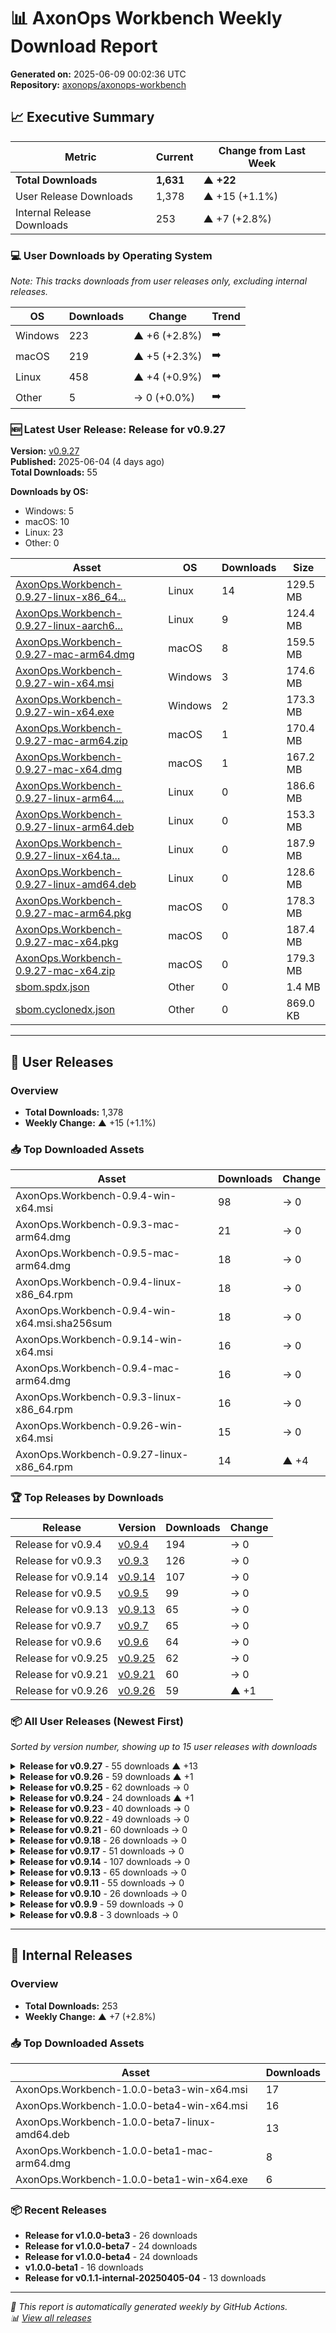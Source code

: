 # 📊 AxonOps Workbench Weekly Download Report

**Generated on:** 2025-06-09 00:02:36 UTC  
**Repository:** [axonops/axonops-workbench](https://github.com/axonops/axonops-workbench)

## 📈 Executive Summary

| Metric | Current | Change from Last Week |
|--------|---------|----------------------|
| **Total Downloads** | **1,631** | **▲ +22** |
| User Release Downloads | 1,378 | ▲ +15 (+1.1%) |
| Internal Release Downloads | 253 | ▲ +7 (+2.8%) |

### 💻 User Downloads by Operating System

_Note: This tracks downloads from user releases only, excluding internal releases._

| OS | Downloads | Change | Trend |
|----|-----------|--------|-------|
| Windows | 223 | ▲ +6 (+2.8%) | ➡️ |
| macOS | 219 | ▲ +5 (+2.3%) | ➡️ |
| Linux | 458 | ▲ +4 (+0.9%) | ➡️ |
| Other | 5 | → 0 (+0.0%) | ➡️ |

### 🆕 Latest User Release: Release for v0.9.27

**Version:** [v0.9.27](https://github.com/axonops/axonops-workbench/releases/tag/v0.9.27)  
**Published:** 2025-06-04 (4 days ago)  
**Total Downloads:** 55

**Downloads by OS:**
- Windows: 5
- macOS: 10
- Linux: 23
- Other: 0

| Asset | OS | Downloads | Size |
|-------|----|-----------|------|
| [AxonOps.Workbench-0.9.27-linux-x86_64...](https://github.com/axonops/axonops-workbench/releases/download/v0.9.27/AxonOps.Workbench-0.9.27-linux-x86_64.rpm) | Linux | 14 | 129.5 MB |
| [AxonOps.Workbench-0.9.27-linux-aarch6...](https://github.com/axonops/axonops-workbench/releases/download/v0.9.27/AxonOps.Workbench-0.9.27-linux-aarch64.rpm) | Linux | 9 | 124.4 MB |
| [AxonOps.Workbench-0.9.27-mac-arm64.dmg](https://github.com/axonops/axonops-workbench/releases/download/v0.9.27/AxonOps.Workbench-0.9.27-mac-arm64.dmg) | macOS | 8 | 159.5 MB |
| [AxonOps.Workbench-0.9.27-win-x64.msi](https://github.com/axonops/axonops-workbench/releases/download/v0.9.27/AxonOps.Workbench-0.9.27-win-x64.msi) | Windows | 3 | 174.6 MB |
| [AxonOps.Workbench-0.9.27-win-x64.exe](https://github.com/axonops/axonops-workbench/releases/download/v0.9.27/AxonOps.Workbench-0.9.27-win-x64.exe) | Windows | 2 | 173.3 MB |
| [AxonOps.Workbench-0.9.27-mac-arm64.zip](https://github.com/axonops/axonops-workbench/releases/download/v0.9.27/AxonOps.Workbench-0.9.27-mac-arm64.zip) | macOS | 1 | 170.4 MB |
| [AxonOps.Workbench-0.9.27-mac-x64.dmg](https://github.com/axonops/axonops-workbench/releases/download/v0.9.27/AxonOps.Workbench-0.9.27-mac-x64.dmg) | macOS | 1 | 167.2 MB |
| [AxonOps.Workbench-0.9.27-linux-arm64....](https://github.com/axonops/axonops-workbench/releases/download/v0.9.27/AxonOps.Workbench-0.9.27-linux-arm64.tar.gz) | Linux | 0 | 186.6 MB |
| [AxonOps.Workbench-0.9.27-linux-arm64.deb](https://github.com/axonops/axonops-workbench/releases/download/v0.9.27/AxonOps.Workbench-0.9.27-linux-arm64.deb) | Linux | 0 | 153.3 MB |
| [AxonOps.Workbench-0.9.27-linux-x64.ta...](https://github.com/axonops/axonops-workbench/releases/download/v0.9.27/AxonOps.Workbench-0.9.27-linux-x64.tar.gz) | Linux | 0 | 187.9 MB |
| [AxonOps.Workbench-0.9.27-linux-amd64.deb](https://github.com/axonops/axonops-workbench/releases/download/v0.9.27/AxonOps.Workbench-0.9.27-linux-amd64.deb) | Linux | 0 | 128.6 MB |
| [AxonOps.Workbench-0.9.27-mac-arm64.pkg](https://github.com/axonops/axonops-workbench/releases/download/v0.9.27/AxonOps.Workbench-0.9.27-mac-arm64.pkg) | macOS | 0 | 178.3 MB |
| [AxonOps.Workbench-0.9.27-mac-x64.pkg](https://github.com/axonops/axonops-workbench/releases/download/v0.9.27/AxonOps.Workbench-0.9.27-mac-x64.pkg) | macOS | 0 | 187.4 MB |
| [AxonOps.Workbench-0.9.27-mac-x64.zip](https://github.com/axonops/axonops-workbench/releases/download/v0.9.27/AxonOps.Workbench-0.9.27-mac-x64.zip) | macOS | 0 | 179.3 MB |
| [sbom.spdx.json](https://github.com/axonops/axonops-workbench/releases/download/v0.9.27/sbom.spdx.json) | Other | 0 | 1.4 MB |
| [sbom.cyclonedx.json](https://github.com/axonops/axonops-workbench/releases/download/v0.9.27/sbom.cyclonedx.json) | Other | 0 | 869.0 KB |

---

## 🚀 User Releases

### Overview
- **Total Downloads:** 1,378
- **Weekly Change:** ▲ +15 (+1.1%)

### 📥 Top Downloaded Assets

| Asset | Downloads | Change |
|-------|-----------|--------|
| AxonOps.Workbench-0.9.4-win-x64.msi | 98 | → 0 |
| AxonOps.Workbench-0.9.3-mac-arm64.dmg | 21 | → 0 |
| AxonOps.Workbench-0.9.5-mac-arm64.dmg | 18 | → 0 |
| AxonOps.Workbench-0.9.4-linux-x86_64.rpm | 18 | → 0 |
| AxonOps.Workbench-0.9.4-win-x64.msi.sha256sum | 18 | → 0 |
| AxonOps.Workbench-0.9.14-win-x64.msi | 16 | → 0 |
| AxonOps.Workbench-0.9.4-mac-arm64.dmg | 16 | → 0 |
| AxonOps.Workbench-0.9.3-linux-x86_64.rpm | 16 | → 0 |
| AxonOps.Workbench-0.9.26-win-x64.msi | 15 | → 0 |
| AxonOps.Workbench-0.9.27-linux-x86_64.rpm | 14 | ▲ +4 |

### 🏆 Top Releases by Downloads

| Release | Version | Downloads | Change |
|---------|---------|-----------|--------|
| Release for v0.9.4 | [v0.9.4](https://github.com/axonops/axonops-workbench/releases/tag/v0.9.4) | 194 | → 0 |
| Release for v0.9.3 | [v0.9.3](https://github.com/axonops/axonops-workbench/releases/tag/v0.9.3) | 126 | → 0 |
| Release for v0.9.14 | [v0.9.14](https://github.com/axonops/axonops-workbench/releases/tag/v0.9.14) | 107 | → 0 |
| Release for v0.9.5 | [v0.9.5](https://github.com/axonops/axonops-workbench/releases/tag/v0.9.5) | 99 | → 0 |
| Release for v0.9.13 | [v0.9.13](https://github.com/axonops/axonops-workbench/releases/tag/v0.9.13) | 65 | → 0 |
| Release for v0.9.7 | [v0.9.7](https://github.com/axonops/axonops-workbench/releases/tag/v0.9.7) | 65 | → 0 |
| Release for v0.9.6 | [v0.9.6](https://github.com/axonops/axonops-workbench/releases/tag/v0.9.6) | 64 | → 0 |
| Release for v0.9.25 | [v0.9.25](https://github.com/axonops/axonops-workbench/releases/tag/v0.9.25) | 62 | → 0 |
| Release for v0.9.21 | [v0.9.21](https://github.com/axonops/axonops-workbench/releases/tag/v0.9.21) | 60 | → 0 |
| Release for v0.9.26 | [v0.9.26](https://github.com/axonops/axonops-workbench/releases/tag/v0.9.26) | 59 | ▲ +1 |

### 📦 All User Releases (Newest First)

_Sorted by version number, showing up to 15 user releases with downloads_

<details>
<summary><strong>Release for v0.9.27</strong> - 55 downloads ▲ +13</summary>

- **Version:** [v0.9.27](https://github.com/axonops/axonops-workbench/releases/tag/v0.9.27)
- **Published:** 2025-06-04
- **Total Downloads:** 55

| Asset | Downloads | Size | Link |
|-------|-----------|------|------|
| AxonOps.Workbench-0.9.27-linux-x86_64... | 14 | 129.5 MB | [⬇](https://github.com/axonops/axonops-workbench/releases/download/v0.9.27/AxonOps.Workbench-0.9.27-linux-x86_64.rpm) |
| AxonOps.Workbench-0.9.27-linux-aarch6... | 9 | 124.4 MB | [⬇](https://github.com/axonops/axonops-workbench/releases/download/v0.9.27/AxonOps.Workbench-0.9.27-linux-aarch64.rpm) |
| AxonOps.Workbench-0.9.27-mac-arm64.dmg | 8 | 159.5 MB | [⬇](https://github.com/axonops/axonops-workbench/releases/download/v0.9.27/AxonOps.Workbench-0.9.27-mac-arm64.dmg) |
| AxonOps.Workbench-0.9.27-win-x64.msi | 3 | 174.6 MB | [⬇](https://github.com/axonops/axonops-workbench/releases/download/v0.9.27/AxonOps.Workbench-0.9.27-win-x64.msi) |
| AxonOps.Workbench-0.9.27-win-x64.exe | 2 | 173.3 MB | [⬇](https://github.com/axonops/axonops-workbench/releases/download/v0.9.27/AxonOps.Workbench-0.9.27-win-x64.exe) |

</details>

<details>
<summary><strong>Release for v0.9.26</strong> - 59 downloads ▲ +1</summary>

- **Version:** [v0.9.26](https://github.com/axonops/axonops-workbench/releases/tag/v0.9.26)
- **Published:** 2025-06-02
- **Total Downloads:** 59

| Asset | Downloads | Size | Link |
|-------|-----------|------|------|
| AxonOps.Workbench-0.9.26-win-x64.msi | 15 | 174.5 MB | [⬇](https://github.com/axonops/axonops-workbench/releases/download/v0.9.26/AxonOps.Workbench-0.9.26-win-x64.msi) |
| AxonOps.Workbench-0.9.26-linux-x86_64... | 12 | 129.5 MB | [⬇](https://github.com/axonops/axonops-workbench/releases/download/v0.9.26/AxonOps.Workbench-0.9.26-linux-x86_64.rpm) |
| AxonOps.Workbench-0.9.26-linux-aarch6... | 11 | 124.4 MB | [⬇](https://github.com/axonops/axonops-workbench/releases/download/v0.9.26/AxonOps.Workbench-0.9.26-linux-aarch64.rpm) |
| AxonOps.Workbench-0.9.26-win-x64.msi.... | 2 | 103.0 B | [⬇](https://github.com/axonops/axonops-workbench/releases/download/v0.9.26/AxonOps.Workbench-0.9.26-win-x64.msi.sha256sum) |
| AxonOps.Workbench-0.9.26-mac-arm64.zi... | 2 | 105.0 B | [⬇](https://github.com/axonops/axonops-workbench/releases/download/v0.9.26/AxonOps.Workbench-0.9.26-mac-arm64.zip.sha256sum) |

</details>

<details>
<summary><strong>Release for v0.9.25</strong> - 62 downloads → 0</summary>

- **Version:** [v0.9.25](https://github.com/axonops/axonops-workbench/releases/tag/v0.9.25)
- **Published:** 2025-05-21
- **Total Downloads:** 62

| Asset | Downloads | Size | Link |
|-------|-----------|------|------|
| AxonOps.Workbench-0.9.25-linux-x86_64... | 13 | 129.5 MB | [⬇](https://github.com/axonops/axonops-workbench/releases/download/v0.9.25/AxonOps.Workbench-0.9.25-linux-x86_64.rpm) |
| AxonOps.Workbench-0.9.25-mac-arm64.dmg | 12 | 159.2 MB | [⬇](https://github.com/axonops/axonops-workbench/releases/download/v0.9.25/AxonOps.Workbench-0.9.25-mac-arm64.dmg) |
| AxonOps.Workbench-0.9.25-linux-aarch6... | 10 | 124.4 MB | [⬇](https://github.com/axonops/axonops-workbench/releases/download/v0.9.25/AxonOps.Workbench-0.9.25-linux-aarch64.rpm) |
| AxonOps.Workbench-0.9.25-win-x64.msi | 5 | 174.5 MB | [⬇](https://github.com/axonops/axonops-workbench/releases/download/v0.9.25/AxonOps.Workbench-0.9.25-win-x64.msi) |
| AxonOps.Workbench-0.9.25-mac-arm64.zip | 4 | 170.3 MB | [⬇](https://github.com/axonops/axonops-workbench/releases/download/v0.9.25/AxonOps.Workbench-0.9.25-mac-arm64.zip) |

</details>

<details>
<summary><strong>Release for v0.9.24</strong> - 24 downloads ▲ +1</summary>

- **Version:** [v0.9.24](https://github.com/axonops/axonops-workbench/releases/tag/v0.9.24)
- **Published:** 2025-05-21
- **Total Downloads:** 24

| Asset | Downloads | Size | Link |
|-------|-----------|------|------|
| AxonOps.Workbench-0.9.24-linux-aarch6... | 11 | 124.4 MB | [⬇](https://github.com/axonops/axonops-workbench/releases/download/v0.9.24/AxonOps.Workbench-0.9.24-linux-aarch64.rpm) |
| AxonOps.Workbench-0.9.24-linux-x86_64... | 9 | 129.5 MB | [⬇](https://github.com/axonops/axonops-workbench/releases/download/v0.9.24/AxonOps.Workbench-0.9.24-linux-x86_64.rpm) |
| AxonOps.Workbench-0.9.24-win-x64.msi.... | 1 | 103.0 B | [⬇](https://github.com/axonops/axonops-workbench/releases/download/v0.9.24/AxonOps.Workbench-0.9.24-win-x64.msi.sha256sum) |
| AxonOps.Workbench-0.9.24-win-x64.exe | 1 | 173.2 MB | [⬇](https://github.com/axonops/axonops-workbench/releases/download/v0.9.24/AxonOps.Workbench-0.9.24-win-x64.exe) |
| AxonOps.Workbench-0.9.24-mac-arm64.zi... | 1 | 105.0 B | [⬇](https://github.com/axonops/axonops-workbench/releases/download/v0.9.24/AxonOps.Workbench-0.9.24-mac-arm64.zip.sha256sum) |

</details>

<details>
<summary><strong>Release for v0.9.23</strong> - 40 downloads → 0</summary>

- **Version:** [v0.9.23](https://github.com/axonops/axonops-workbench/releases/tag/v0.9.23)
- **Published:** 2025-05-19
- **Total Downloads:** 40

| Asset | Downloads | Size | Link |
|-------|-----------|------|------|
| AxonOps.Workbench-0.9.23-linux-aarch6... | 10 | 124.4 MB | [⬇](https://github.com/axonops/axonops-workbench/releases/download/v0.9.23/AxonOps.Workbench-0.9.23-linux-aarch64.rpm) |
| AxonOps.Workbench-0.9.23-linux-x86_64... | 10 | 129.5 MB | [⬇](https://github.com/axonops/axonops-workbench/releases/download/v0.9.23/AxonOps.Workbench-0.9.23-linux-x86_64.rpm) |
| AxonOps.Workbench-0.9.23-win-x64.exe | 2 | 173.2 MB | [⬇](https://github.com/axonops/axonops-workbench/releases/download/v0.9.23/AxonOps.Workbench-0.9.23-win-x64.exe) |
| AxonOps.Workbench-0.9.23-win-x64.msi.... | 2 | 103.0 B | [⬇](https://github.com/axonops/axonops-workbench/releases/download/v0.9.23/AxonOps.Workbench-0.9.23-win-x64.msi.sha256sum) |
| AxonOps.Workbench-0.9.23-mac-arm64.zi... | 2 | 105.0 B | [⬇](https://github.com/axonops/axonops-workbench/releases/download/v0.9.23/AxonOps.Workbench-0.9.23-mac-arm64.zip.sha256sum) |

</details>

<details>
<summary><strong>Release for v0.9.22</strong> - 49 downloads → 0</summary>

- **Version:** [v0.9.22](https://github.com/axonops/axonops-workbench/releases/tag/v0.9.22)
- **Published:** 2025-05-08
- **Total Downloads:** 49

| Asset | Downloads | Size | Link |
|-------|-----------|------|------|
| AxonOps.Workbench-0.9.22-linux-x86_64... | 11 | 129.5 MB | [⬇](https://github.com/axonops/axonops-workbench/releases/download/v0.9.22/AxonOps.Workbench-0.9.22-linux-x86_64.rpm) |
| AxonOps.Workbench-0.9.22-linux-aarch6... | 10 | 124.4 MB | [⬇](https://github.com/axonops/axonops-workbench/releases/download/v0.9.22/AxonOps.Workbench-0.9.22-linux-aarch64.rpm) |
| AxonOps.Workbench-0.9.22-win-x64.exe | 3 | 173.2 MB | [⬇](https://github.com/axonops/axonops-workbench/releases/download/v0.9.22/AxonOps.Workbench-0.9.22-win-x64.exe) |
| AxonOps.Workbench-0.9.22-win-x64.msi | 2 | 174.5 MB | [⬇](https://github.com/axonops/axonops-workbench/releases/download/v0.9.22/AxonOps.Workbench-0.9.22-win-x64.msi) |
| AxonOps.Workbench-0.9.22-win-x64.msi.... | 2 | 103.0 B | [⬇](https://github.com/axonops/axonops-workbench/releases/download/v0.9.22/AxonOps.Workbench-0.9.22-win-x64.msi.sha256sum) |

</details>

<details>
<summary><strong>Release for v0.9.21</strong> - 60 downloads → 0</summary>

- **Version:** [v0.9.21](https://github.com/axonops/axonops-workbench/releases/tag/v0.9.21)
- **Published:** 2025-05-05
- **Total Downloads:** 60

| Asset | Downloads | Size | Link |
|-------|-----------|------|------|
| AxonOps.Workbench-0.9.21-win-x64.msi | 11 | 174.5 MB | [⬇](https://github.com/axonops/axonops-workbench/releases/download/v0.9.21/AxonOps.Workbench-0.9.21-win-x64.msi) |
| AxonOps.Workbench-0.9.21-linux-aarch6... | 11 | 124.4 MB | [⬇](https://github.com/axonops/axonops-workbench/releases/download/v0.9.21/AxonOps.Workbench-0.9.21-linux-aarch64.rpm) |
| AxonOps.Workbench-0.9.21-linux-x86_64... | 9 | 129.5 MB | [⬇](https://github.com/axonops/axonops-workbench/releases/download/v0.9.21/AxonOps.Workbench-0.9.21-linux-x86_64.rpm) |
| AxonOps.Workbench-0.9.21-win-x64.msi.... | 4 | 103.0 B | [⬇](https://github.com/axonops/axonops-workbench/releases/download/v0.9.21/AxonOps.Workbench-0.9.21-win-x64.msi.sha256sum) |
| AxonOps.Workbench-0.9.21-win-x64.exe | 4 | 173.2 MB | [⬇](https://github.com/axonops/axonops-workbench/releases/download/v0.9.21/AxonOps.Workbench-0.9.21-win-x64.exe) |

</details>

<details>
<summary><strong>Release for v0.9.18</strong> - 26 downloads → 0</summary>

- **Version:** [v0.9.18](https://github.com/axonops/axonops-workbench/releases/tag/v0.9.18)
- **Published:** 2025-05-02
- **Total Downloads:** 26

| Asset | Downloads | Size | Link |
|-------|-----------|------|------|
| AxonOps.Workbench-0.9.18-win-x64.msi | 2 | 174.5 MB | [⬇](https://github.com/axonops/axonops-workbench/releases/download/v0.9.18/AxonOps.Workbench-0.9.18-win-x64.msi) |
| AxonOps.Workbench-0.9.18-win-x64.msi.... | 2 | 103.0 B | [⬇](https://github.com/axonops/axonops-workbench/releases/download/v0.9.18/AxonOps.Workbench-0.9.18-win-x64.msi.sha256sum) |
| AxonOps.Workbench-0.9.18-mac-arm64.zi... | 2 | 105.0 B | [⬇](https://github.com/axonops/axonops-workbench/releases/download/v0.9.18/AxonOps.Workbench-0.9.18-mac-arm64.zip.sha256sum) |
| AxonOps.Workbench-0.9.18-mac-arm64.dmg | 2 | 159.2 MB | [⬇](https://github.com/axonops/axonops-workbench/releases/download/v0.9.18/AxonOps.Workbench-0.9.18-mac-arm64.dmg) |
| AxonOps.Workbench-0.9.18-mac-arm64.zip | 2 | 170.3 MB | [⬇](https://github.com/axonops/axonops-workbench/releases/download/v0.9.18/AxonOps.Workbench-0.9.18-mac-arm64.zip) |

</details>

<details>
<summary><strong>Release for v0.9.17</strong> - 51 downloads → 0</summary>

- **Version:** [v0.9.17](https://github.com/axonops/axonops-workbench/releases/tag/v0.9.17)
- **Published:** 2025-04-28
- **Total Downloads:** 51

| Asset | Downloads | Size | Link |
|-------|-----------|------|------|
| AxonOps.Workbench-0.9.17-linux-x86_64... | 11 | 129.8 MB | [⬇](https://github.com/axonops/axonops-workbench/releases/download/v0.9.17/AxonOps.Workbench-0.9.17-linux-x86_64.rpm) |
| AxonOps.Workbench-0.9.17-linux-aarch6... | 10 | 124.5 MB | [⬇](https://github.com/axonops/axonops-workbench/releases/download/v0.9.17/AxonOps.Workbench-0.9.17-linux-aarch64.rpm) |
| AxonOps.Workbench-0.9.17-mac-arm64.dmg | 5 | 159.8 MB | [⬇](https://github.com/axonops/axonops-workbench/releases/download/v0.9.17/AxonOps.Workbench-0.9.17-mac-arm64.dmg) |
| AxonOps.Workbench-0.9.17-mac-arm64.zip | 3 | 171.0 MB | [⬇](https://github.com/axonops/axonops-workbench/releases/download/v0.9.17/AxonOps.Workbench-0.9.17-mac-arm64.zip) |
| AxonOps.Workbench-0.9.17-win-x64.msi.... | 2 | 103.0 B | [⬇](https://github.com/axonops/axonops-workbench/releases/download/v0.9.17/AxonOps.Workbench-0.9.17-win-x64.msi.sha256sum) |

</details>

<details>
<summary><strong>Release for v0.9.14</strong> - 107 downloads → 0</summary>

- **Version:** [v0.9.14](https://github.com/axonops/axonops-workbench/releases/tag/v0.9.14)
- **Published:** 2025-04-06
- **Total Downloads:** 107

| Asset | Downloads | Size | Link |
|-------|-----------|------|------|
| AxonOps.Workbench-0.9.14-win-x64.msi | 16 | 172.9 MB | [⬇](https://github.com/axonops/axonops-workbench/releases/download/v0.9.14/AxonOps.Workbench-0.9.14-win-x64.msi) |
| AxonOps.Workbench-0.9.14-linux-x86_64... | 14 | 129.8 MB | [⬇](https://github.com/axonops/axonops-workbench/releases/download/v0.9.14/AxonOps.Workbench-0.9.14-linux-x86_64.rpm) |
| AxonOps.Workbench-0.9.14-mac-arm64.dmg | 11 | 159.6 MB | [⬇](https://github.com/axonops/axonops-workbench/releases/download/v0.9.14/AxonOps.Workbench-0.9.14-mac-arm64.dmg) |
| AxonOps.Workbench-0.9.14-linux-aarch6... | 10 | 124.5 MB | [⬇](https://github.com/axonops/axonops-workbench/releases/download/v0.9.14/AxonOps.Workbench-0.9.14-linux-aarch64.rpm) |
| AxonOps.Workbench-0.9.14-linux-amd64.deb | 8 | 129.6 MB | [⬇](https://github.com/axonops/axonops-workbench/releases/download/v0.9.14/AxonOps.Workbench-0.9.14-linux-amd64.deb) |

</details>

<details>
<summary><strong>Release for v0.9.13</strong> - 65 downloads → 0</summary>

- **Version:** [v0.9.13](https://github.com/axonops/axonops-workbench/releases/tag/v0.9.13)
- **Published:** 2025-04-02
- **Total Downloads:** 65

| Asset | Downloads | Size | Link |
|-------|-----------|------|------|
| AxonOps.Workbench-0.9.13-linux-aarch6... | 11 | 139.2 MB | [⬇](https://github.com/axonops/axonops-workbench/releases/download/v0.9.13/AxonOps.Workbench-0.9.13-linux-aarch64.rpm) |
| AxonOps.Workbench-0.9.13-linux-x86_64... | 9 | 144.5 MB | [⬇](https://github.com/axonops/axonops-workbench/releases/download/v0.9.13/AxonOps.Workbench-0.9.13-linux-x86_64.rpm) |
| AxonOps.Workbench-0.9.13-mac-arm64.dmg | 6 | 161.7 MB | [⬇](https://github.com/axonops/axonops-workbench/releases/download/v0.9.13/AxonOps.Workbench-0.9.13-mac-arm64.dmg) |
| AxonOps.Workbench-0.9.13-win-x64.msi.... | 3 | 103.0 B | [⬇](https://github.com/axonops/axonops-workbench/releases/download/v0.9.13/AxonOps.Workbench-0.9.13-win-x64.msi.sha256sum) |
| AxonOps.Workbench-0.9.13-win-x64.msi | 3 | 175.2 MB | [⬇](https://github.com/axonops/axonops-workbench/releases/download/v0.9.13/AxonOps.Workbench-0.9.13-win-x64.msi) |

</details>

<details>
<summary><strong>Release for v0.9.11</strong> - 55 downloads → 0</summary>

- **Version:** [v0.9.11](https://github.com/axonops/axonops-workbench/releases/tag/v0.9.11)
- **Published:** 2025-03-29
- **Total Downloads:** 55

| Asset | Downloads | Size | Link |
|-------|-----------|------|------|
| AxonOps.Workbench-0.9.11-linux-x86_64... | 10 | 144.4 MB | [⬇](https://github.com/axonops/axonops-workbench/releases/download/v0.9.11/AxonOps.Workbench-0.9.11-linux-x86_64.rpm) |
| AxonOps.Workbench-0.9.11-linux-aarch6... | 10 | 139.2 MB | [⬇](https://github.com/axonops/axonops-workbench/releases/download/v0.9.11/AxonOps.Workbench-0.9.11-linux-aarch64.rpm) |
| AxonOps.Workbench-0.9.11-win-x64.msi.... | 3 | 103.0 B | [⬇](https://github.com/axonops/axonops-workbench/releases/download/v0.9.11/AxonOps.Workbench-0.9.11-win-x64.msi.sha256sum) |
| AxonOps.Workbench-0.9.11-mac-arm64.zi... | 3 | 105.0 B | [⬇](https://github.com/axonops/axonops-workbench/releases/download/v0.9.11/AxonOps.Workbench-0.9.11-mac-arm64.zip.sha256sum) |
| AxonOps.Workbench-0.9.11-mac-arm64.zip | 3 | 172.9 MB | [⬇](https://github.com/axonops/axonops-workbench/releases/download/v0.9.11/AxonOps.Workbench-0.9.11-mac-arm64.zip) |

</details>

<details>
<summary><strong>Release for v0.9.10</strong> - 26 downloads → 0</summary>

- **Version:** [v0.9.10](https://github.com/axonops/axonops-workbench/releases/tag/v0.9.10)
- **Published:** 2025-03-28
- **Total Downloads:** 26

| Asset | Downloads | Size | Link |
|-------|-----------|------|------|
| AxonOps.Workbench-0.9.10-linux-x86_64... | 10 | 144.5 MB | [⬇](https://github.com/axonops/axonops-workbench/releases/download/v0.9.10/AxonOps.Workbench-0.9.10-linux-x86_64.rpm) |
| AxonOps.Workbench-0.9.10-linux-aarch6... | 10 | 139.2 MB | [⬇](https://github.com/axonops/axonops-workbench/releases/download/v0.9.10/AxonOps.Workbench-0.9.10-linux-aarch64.rpm) |
| AxonOps.Workbench-0.9.10-mac-arm64.zip | 2 | 172.9 MB | [⬇](https://github.com/axonops/axonops-workbench/releases/download/v0.9.10/AxonOps.Workbench-0.9.10-mac-arm64.zip) |
| AxonOps.Workbench-0.9.10-win-x64.msi.... | 1 | 103.0 B | [⬇](https://github.com/axonops/axonops-workbench/releases/download/v0.9.10/AxonOps.Workbench-0.9.10-win-x64.msi.sha256sum) |
| AxonOps.Workbench-0.9.10-mac-arm64.dmg | 1 | 161.7 MB | [⬇](https://github.com/axonops/axonops-workbench/releases/download/v0.9.10/AxonOps.Workbench-0.9.10-mac-arm64.dmg) |

</details>

<details>
<summary><strong>Release for v0.9.9</strong> - 59 downloads → 0</summary>

- **Version:** [v0.9.9](https://github.com/axonops/axonops-workbench/releases/tag/v0.9.9)
- **Published:** 2025-03-22
- **Total Downloads:** 59

| Asset | Downloads | Size | Link |
|-------|-----------|------|------|
| AxonOps.Workbench-0.9.9-linux-x86_64.rpm | 12 | 144.5 MB | [⬇](https://github.com/axonops/axonops-workbench/releases/download/v0.9.9/AxonOps.Workbench-0.9.9-linux-x86_64.rpm) |
| AxonOps.Workbench-0.9.9-mac-arm64.dmg | 12 | 161.7 MB | [⬇](https://github.com/axonops/axonops-workbench/releases/download/v0.9.9/AxonOps.Workbench-0.9.9-mac-arm64.dmg) |
| AxonOps.Workbench-0.9.9-linux-aarch64... | 11 | 139.2 MB | [⬇](https://github.com/axonops/axonops-workbench/releases/download/v0.9.9/AxonOps.Workbench-0.9.9-linux-aarch64.rpm) |
| AxonOps.Workbench-0.9.9-mac-x64.dmg | 7 | 169.5 MB | [⬇](https://github.com/axonops/axonops-workbench/releases/download/v0.9.9/AxonOps.Workbench-0.9.9-mac-x64.dmg) |
| AxonOps.Workbench-0.9.9-win-x64.msi | 4 | 175.1 MB | [⬇](https://github.com/axonops/axonops-workbench/releases/download/v0.9.9/AxonOps.Workbench-0.9.9-win-x64.msi) |

</details>

<details>
<summary><strong>Release for v0.9.8</strong> - 3 downloads → 0</summary>

- **Version:** [v0.9.8](https://github.com/axonops/axonops-workbench/releases/tag/v0.9.8)
- **Published:** 2025-03-22
- **Total Downloads:** 3

| Asset | Downloads | Size | Link |
|-------|-----------|------|------|
| AxonOps.Workbench-0.9.8-win-x64.msi.s... | 1 | 102.0 B | [⬇](https://github.com/axonops/axonops-workbench/releases/download/v0.9.8/AxonOps.Workbench-0.9.8-win-x64.msi.sha256sum) |
| AxonOps.Workbench-0.9.8-mac-arm64.zip... | 1 | 104.0 B | [⬇](https://github.com/axonops/axonops-workbench/releases/download/v0.9.8/AxonOps.Workbench-0.9.8-mac-arm64.zip.sha256sum) |
| AxonOps.Workbench-0.9.8-mac-x64.zip.s... | 1 | 102.0 B | [⬇](https://github.com/axonops/axonops-workbench/releases/download/v0.9.8/AxonOps.Workbench-0.9.8-mac-x64.zip.sha256sum) |
| AxonOps.Workbench-0.9.8-linux-x86_64.... | 0 | 107.0 B | [⬇](https://github.com/axonops/axonops-workbench/releases/download/v0.9.8/AxonOps.Workbench-0.9.8-linux-x86_64.rpm.sha256sum) |
| AxonOps.Workbench-0.9.8-linux-x86_64.rpm | 0 | 144.5 MB | [⬇](https://github.com/axonops/axonops-workbench/releases/download/v0.9.8/AxonOps.Workbench-0.9.8-linux-x86_64.rpm) |

</details>

---

## 🔧 Internal Releases

### Overview
- **Total Downloads:** 253
- **Weekly Change:** ▲ +7 (+2.8%)

### 📥 Top Downloaded Assets

| Asset | Downloads |
|-------|-----------|
| AxonOps.Workbench-1.0.0-beta3-win-x64.msi | 17 |
| AxonOps.Workbench-1.0.0-beta4-win-x64.msi | 16 |
| AxonOps.Workbench-1.0.0-beta7-linux-amd64.deb | 13 |
| AxonOps.Workbench-1.0.0-beta1-mac-arm64.dmg | 8 |
| AxonOps.Workbench-1.0.0-beta1-win-x64.exe | 6 |

### 📦 Recent Releases

- **Release for v1.0.0-beta3** - 26 downloads
- **Release for v1.0.0-beta7** - 24 downloads
- **Release for v1.0.0-beta4** - 24 downloads
- **v1.0.0-beta1** - 16 downloads
- **Release for v0.1.1-internal-20250405-04** - 13 downloads

---

*📅 This report is automatically generated weekly by GitHub Actions.*  
*📊 [View all releases](https://github.com/axonops/axonops-workbench/releases)*
